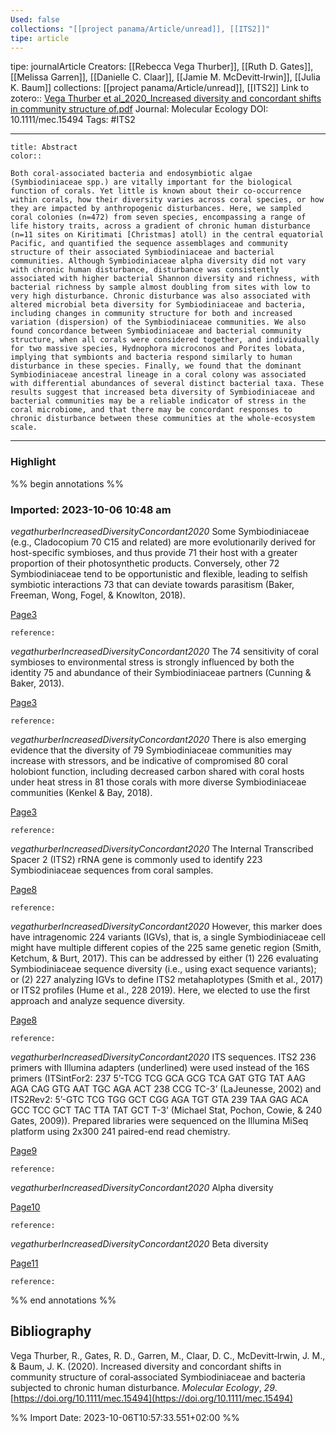 ```yaml
---
Used: false
collections: "[[project panama/Article/unread]], [[ITS2]]"
tipe: article
---
```

tipe: journalArticle
Creators: [[Rebecca Vega Thurber]], [[Ruth D. Gates]], [[Melissa Garren]], [[Danielle C. Claar]], [[Jamie M. McDevitt‐Irwin]], [[Julia K. Baum]]
collections: [[project panama/Article/unread]], [[ITS2]]
Link to zotero:: [Vega Thurber et al_2020_Increased diversity and concordant shifts in community structure of.pdf](zotero://select/library/items/FIW244VF)
Journal: Molecular Ecology
DOI: 10.1111/mec.15494
Tags: #ITS2

---
```ad-note
title: Abstract
color:: 

Both coral-associated bacteria and endosymbiotic algae (Symbiodiniaceae spp.) are vitally important for the biological function of corals. Yet little is known about their co-occurrence within corals, how their diversity varies across coral species, or how they are impacted by anthropogenic disturbances. Here, we sampled coral colonies (n=472) from seven species, encompassing a range of life history traits, across a gradient of chronic human disturbance (n=11 sites on Kiritimati [Christmas] atoll) in the central equatorial Pacific, and quantified the sequence assemblages and community structure of their associated Symbiodiniaceae and bacterial communities. Although Symbiodiniaceae alpha diversity did not vary with chronic human disturbance, disturbance was consistently associated with higher bacterial Shannon diversity and richness, with bacterial richness by sample almost doubling from sites with low to very high disturbance. Chronic disturbance was also associated with altered microbial beta diversity for Symbiodiniaceae and bacteria, including changes in community structure for both and increased variation (dispersion) of the Symbiodiniaceae communities. We also found concordance between Symbiodiniaceae and bacterial community structure, when all corals were considered together, and individually for two massive species, Hydnophora microconos and Porites lobata, implying that symbionts and bacteria respond similarly to human disturbance in these species. Finally, we found that the dominant Symbiodiniaceae ancestral lineage in a coral colony was associated with differential abundances of several distinct bacterial taxa. These results suggest that increased beta diversity of Symbiodiniaceae and bacterial communities may be a reliable indicator of stress in the coral microbiome, and that there may be concordant responses to chronic disturbance between these communities at the whole-ecosystem scale.

```

---
### Highlight

%% begin annotations %%



### Imported: 2023-10-06 10:48 am

*vegathurberIncreasedDiversityConcordant2020*
	Some Symbiodiniaceae (e.g., Cladocopium 70 C15 and related) are more evolutionarily derived for host-specific symbioses, and thus provide 71 their host with a greater proportion of their photosynthetic products. Conversely, other 72 Symbiodiniaceae tend to be opportunistic and flexible, leading to selfish symbiotic interactions 73 that can deviate towards parasitism (Baker, Freeman, Wong, Fogel, & Knowlton, 2018). 
	
[Page3](zotero://open-pdf/library/items/FIW244VF?page=3&a=Z52R5L9N)
	
	
	
	reference:

*vegathurberIncreasedDiversityConcordant2020*
	The 74 sensitivity of coral symbioses to environmental stress is strongly influenced by both the identity 75 and abundance of their Symbiodiniaceae partners (Cunning & Baker, 2013). 
	
[Page3](zotero://open-pdf/library/items/FIW244VF?page=3&a=BE863DBX)
	
	
	
	reference:

*vegathurberIncreasedDiversityConcordant2020*
	There is also emerging evidence that the diversity of 79 Symbiodiniaceae communities may increase with stressors, and be indicative of compromised 80 coral holobiont function, including decreased carbon shared with coral hosts under heat stress in 81 those corals with more diverse Symbiodiniaceae communities (Kenkel & Bay, 2018). 
	
[Page3](zotero://open-pdf/library/items/FIW244VF?page=3&a=8AP2L2SJ)
	
	
	
	reference:

*vegathurberIncreasedDiversityConcordant2020*
	The Internal Transcribed Spacer 2 (ITS2) rRNA gene is commonly used to identify 223 Symbiodiniaceae sequences from coral samples. 
	
[Page8](zotero://open-pdf/library/items/FIW244VF?page=8&a=SK4AXSXR)
	
	
	
	reference:

*vegathurberIncreasedDiversityConcordant2020*
	However, this marker does have intragenomic 224 variants (IGVs), that is, a single Symbiodiniaceae cell might have multiple different copies of the 225 same genetic region (Smith, Ketchum, & Burt, 2017). This can be addressed by either (1) 226 evaluating Symbiodiniaceae sequence diversity (i.e., using exact sequence variants); or (2) 227 analyzing IGVs to define ITS2 metahaplotypes (Smith et al., 2017) or ITS2 profiles (Hume et al., 228 2019). Here, we elected to use the first approach and analyze sequence diversity. 
	
[Page8](zotero://open-pdf/library/items/FIW244VF?page=8&a=BLUBW2TF)
	
	
	
	reference:

*vegathurberIncreasedDiversityConcordant2020*
	ITS sequences. ITS2 236 primers with Illumina adapters (underlined) were used instead of the 16S primers (ITSintFor2: 237 5’-TCG TCG GCA GCG TCA GAT GTG TAT AAG AGA CAG GTG AAT TGC AGA ACT 238 CCG TC-3’ (LaJeunesse, 2002) and ITS2Rev2: 5’-GTC TCG TGG GCT CGG AGA TGT GTA 239 TAA GAG ACA GCC TCC GCT TAC TTA TAT GCT T-3’ (Michael Stat, Pochon, Cowie, & 240 Gates, 2009)). Prepared libraries were sequenced on the Illumina MiSeq platform using 2x300 241 paired-end read chemistry. 
	
[Page9](zotero://open-pdf/library/items/FIW244VF?page=9&a=Z8MCDEJL)
	
	
	
	reference:

*vegathurberIncreasedDiversityConcordant2020*
	Alpha diversity 
	
[Page10](zotero://open-pdf/library/items/FIW244VF?page=10&a=ND6P72V3)
	
	
	
	reference:

*vegathurberIncreasedDiversityConcordant2020*
	Beta diversity 
	
[Page11](zotero://open-pdf/library/items/FIW244VF?page=11&a=7TXAK6N5)
	
	
	
	reference:


%% end annotations %%

## Bibliography

Vega Thurber, R., Gates, R. D., Garren, M., Claar, D. C., McDevitt‐Irwin, J. M., & Baum, J. K. (2020). Increased diversity and concordant shifts in community structure of coral‐associated Symbiodiniaceae and bacteria subjected to chronic human disturbance. _Molecular Ecology_, _29_. [https://doi.org/10.1111/mec.15494](https://doi.org/10.1111/mec.15494)

%% Import Date: 2023-10-06T10:57:33.551+02:00 %%
